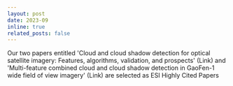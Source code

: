 ```yaml
---
layout: post
date: 2023-09
inline: true
related_posts: false
---
```


Our two papers entitled 'Cloud and cloud shadow detection for optical satellite imagery: Features, algorithms, validation, and prospects' (Link) and 'Multi-feature combined cloud and cloud shadow detection in GaoFen-1 wide field of view imagery' (Link) are selected as​ ESI Highly Cited Papers
